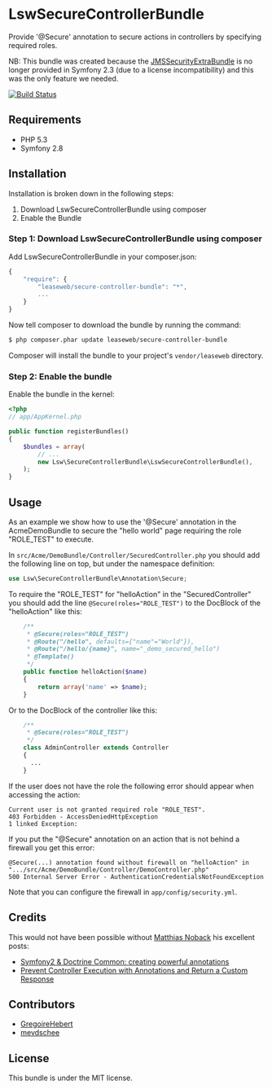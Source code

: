 LswSecureControllerBundle
==================

Provide '@Secure' annotation to secure actions in controllers by specifying required roles. 

NB: This bundle was created because the [JMSSecurityExtraBundle](https://github.com/schmittjoh/JMSSecurityExtraBundle) is no 
longer provided in Symfony 2.3 (due to a license incompatibility) and this was the only feature we needed.

[![Build Status](https://travis-ci.org/LeaseWeb/LswSecureControllerBundle.png?branch=master)](https://travis-ci.org/LeaseWeb/LswSecureControllerBundle)

## Requirements

* PHP 5.3
* Symfony 2.8

## Installation

Installation is broken down in the following steps:

1. Download LswSecureControllerBundle using composer
2. Enable the Bundle

### Step 1: Download LswSecureControllerBundle using composer

Add LswSecureControllerBundle in your composer.json:

```js
{
    "require": {
        "leaseweb/secure-controller-bundle": "*",
        ...
    }
}
```

Now tell composer to download the bundle by running the command:

``` bash
$ php composer.phar update leaseweb/secure-controller-bundle
```

Composer will install the bundle to your project's `vendor/leaseweb` directory.

### Step 2: Enable the bundle

Enable the bundle in the kernel:

``` php
<?php
// app/AppKernel.php

public function registerBundles()
{
    $bundles = array(
        // ...
        new Lsw\SecureControllerBundle\LswSecureControllerBundle(),
    );
}
```

## Usage

As an example we show how to use the '@Secure' annotation in the AcmeDemoBundle to secure the "hello world"
page requiring the role "ROLE_TEST" to execute.

In ```src/Acme/DemoBundle/Controller/SecuredController.php``` you should add the following line on 
top, but under the namespace definition:

``` php
use Lsw\SecureControllerBundle\Annotation\Secure;
```

To require the "ROLE_TEST" for "helloAction" in the "SecuredController" you should add the line
```@Secure(roles="ROLE_TEST")``` to the DocBlock of the "helloAction" like this: 

``` php
    /**
     * @Secure(roles="ROLE_TEST")
     * @Route("/hello", defaults={"name"="World"}),
     * @Route("/hello/{name}", name="_demo_secured_hello")
     * @Template()
     */
    public function helloAction($name)
    {
        return array('name' => $name);
    }
```

Or to the DocBlock of the controller like this: 

``` php
    /**
     * @Secure(roles="ROLE_TEST")
     */
    class AdminController extends Controller
    {
      ...
    }
```

If the user does not have the role the following error should appear when accessing the action:

```
Current user is not granted required role "ROLE_TEST".
403 Forbidden - AccessDeniedHttpException
1 linked Exception:
```

If you put the "@Secure" annotation on an action that is not behind a firewall you get this error:

```
@Secure(...) annotation found without firewall on "helloAction" in 
".../src/Acme/DemoBundle/Controller/DemoController.php"
500 Internal Server Error - AuthenticationCredentialsNotFoundException
```

Note that you can configure the firewall in ```app/config/security.yml```.

## Credits

This would not have been possible without [Matthias Noback](https://github.com/matthiasnoback) his excellent posts:

 - [Symfony2 & Doctrine Common: creating powerful annotations](http://php-and-symfony.matthiasnoback.nl/2011/12/symfony2-doctrine-common-creating-powerful-annotations/)
 - [Prevent Controller Execution with Annotations and Return a Custom Response](http://php-and-symfony.matthiasnoback.nl/2012/12/prevent-controller-execution-with-annotations-and-return-a-custom-response/)

## Contributors

 - [GregoireHebert](https://github.com/GregoireHebert)
 - [mevdschee](https://github.com/mevdschee)

## License

This bundle is under the MIT license.
